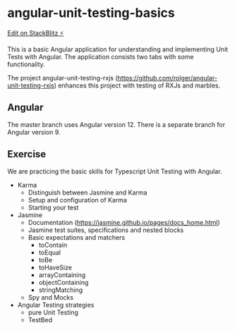 # angular-unit-testing-basics

[Edit on StackBlitz ⚡️](https://stackblitz.com/edit/angular-w3myut)

This is a basic Angular application for understanding and implementing Unit Tests with Angular. The application consists two tabs with some functionality.

The project angular-unit-testing-rxjs (https://github.com/rolger/angular-unit-testing-rxjs) enhances this project with testing
of RXJs and marbles. 

## Angular
The master branch uses Angular version 12. There is a separate branch for Angular version 9.

## Exercise
We are practicing the basic skills for Typescript Unit Testing with Angular.

* Karma
  * Distinguish between Jasmine and Karma
  * Setup and configuration of Karma
  * Starting your test
* Jasmine
  * Documentation (https://jasmine.github.io/pages/docs_home.html)
  * Jasmine test suites, specifications and nested blocks
  * Basic expectations and matchers
    * toContain
    * toEqual
    * toBe
    * toHaveSize
    * arrayContaining
    * objectContaining
    * stringMatching  
  * Spy and Mocks
* Angular Testing strategies
  * pure Unit Testing
  * TestBed